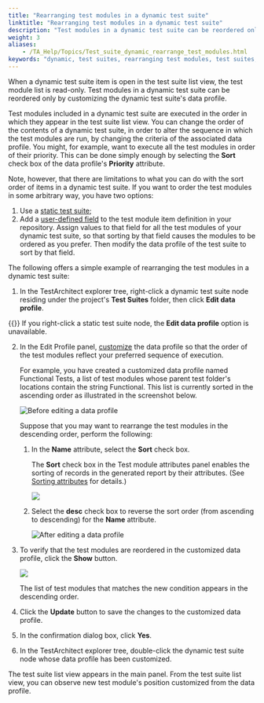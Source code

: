 ```yaml
--- 
title: "Rearranging test modules in a dynamic test suite"
linktitle: "Rearranging test modules in a dynamic test suite"
description: "Test modules in a dynamic test suite can be reordered only by customizing the dynamic test suite's data profile."
weight: 3
aliases: 
    - /TA_Help/Topics/Test_suite_dynamic_rearrange_test_modules.html
keywords: "dynamic, test suites, rearranging test modules, test suites, dynamic, rearranging test modules"
---
```


When a dynamic test suite item is open in the test suite list view, the test module list is read-only. Test modules in a dynamic test suite can be reordered only by customizing the dynamic test suite's data profile.

Test modules included in a dynamic test suite are executed in the order in which they appear in the test suite list view. You can change the order of the contents of a dynamic test suite, in order to alter the sequence in which the test modules are run, by changing the criteria of the associated data profile. You might, for example, want to execute all the test modules in order of their priority. This can be done simply enough by selecting the **Sort** check box of the data profile's **Priority** attribute.

Note, however, that there are limitations to what you can do with the sort order of items in a dynamic test suite. If you want to order the test modules in some arbitrary way, you have two options:

1.  Use a [static test suite](/TA_Help/Topics/Test_suite_item_static.html);
2.  Add a [user-defined field](/TA_Administration/Topics/User_defined_fields_create.html) to the test module item definition in your repository. Assign values to that field for all the test modules of your dynamic test suite, so that sorting by that field causes the modules to be ordered as you prefer. Then modify the data profile of the test suite to sort by that field.

The following offers a simple example of rearranging the test modules in a dynamic test suite:

1.  In the TestArchitect explorer tree, right-click a dynamic test suite node residing under the project's **Test Suites** folder, then click **Edit data profile**.

{{<note>}} If you right-click a static test suite node, the **Edit data profile** option is unavailable.

2.  In the Edit Profile panel, [customize](/TA_Help/Topics/Report_customizing.html) the data profile so that the order of the test modules reflect your preferred sequence of execution.

    For example, you have created a customized data profile named Functional Tests, a list of test modules whose parent test folder's locations contain the string Functional. This list is currently sorted in the ascending order as illustrated in the screenshot below.

    ![](/images/TA_Help/Images/Edit_profile_panel_example.png "Before editing a data profile")

    Suppose that you may want to rearrange the test modules in the descending order, perform the following:

    1.  In the **Name** attribute, select the **Sort** check box.

        The **Sort** check box in the Test module attributes panel enables the sorting of records in the generated report by their attributes. \(See [Sorting attributes](/TA_Help/Topics/Report_customizing.html#section_dr2_htp_14) for details.\)

        ![](/images/TA_Help/Images/Edit_profile_panel_example_Sort.png)

    2.  Select the **desc** check box to reverse the sort order \(from ascending to descending\) for the **Name** attribute.

        ![](/images/TA_Help/Images/Edit_profile_panel_example_desc.png "After editing a data profile")

3.  To verify that the test modules are reordered in the customized data profile, click the **Show** button.

    ![](/images/TA_Help/Images/Edit_profile_panel_example_after.png)

    The list of test modules that matches the new condition appears in the descending order.

4.  Click the **Update** button to save the changes to the customized data profile.

5.  In the confirmation dialog box, click **Yes**.

6.  In the TestArchitect explorer tree, double-click the dynamic test suite node whose data profile has been customized.


The test suite list view appears in the main panel. From the test suite list view, you can observe new test module's position customized from the data profile.



